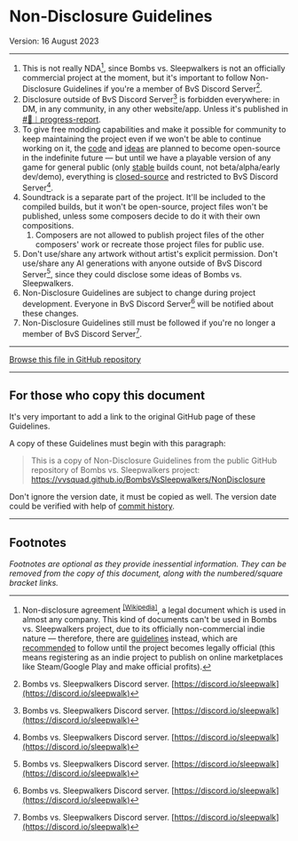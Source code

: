 # Non-Disclosure Guidelines

Version: 16 August 2023

----

1. This is not really NDA[^1], since Bombs vs. Sleepwalkers is not an officially commercial project at the moment, but it's important to follow Non-Disclosure Guidelines if you're a member of BvS Discord Server[^2].
2. Disclosure outside of BvS Discord Server[^2] is forbidden everywhere: in DM, in any community, in any other website/app. Unless it's published in [#📢︱progress-report](https://discord.com/channels/1040941619488239638/1140272532071661638).
3. To give free modding capabilities and make it possible for community to keep maintaining the project even if we won't be able to continue working on it, the <u>code</u> and <u>ideas</u> are planned to become open-source in the indefinite future — but until we have a playable version of any game for general public (only <u>stable</u> builds count, not beta/alpha/early dev/demo), everything is <u>closed-source</u> and restricted to BvS Discord Server[^2].
4. Soundtrack is a separate part of the project. It'll be included to the compiled builds, but it won't be open-source, project files won't be published, unless some composers decide to do it with their own compositions.
    1. Composers are not allowed to publish project files of the other composers' work or recreate those project files for public use.
5. Don't use/share any artwork without artist's explicit permission. Don't use/share any AI generations with anyone outside of BvS Discord Server[^2], since they could disclose some ideas of Bombs vs. Sleepwalkers.
6. Non-Disclosure Guidelines are subject to change during project development. Everyone in BvS Discord Server[^2] will be notified about these changes.
7. Non-Disclosure Guidelines still must be followed if you're no longer a member of BvS Discord Server[^2].

----

[Browse this file in GitHub repository](https://github.com/vvsquad/BombsVsSleepwalkers/blob/main/docs/NonDisclosure.md)

----

## For those who copy this document

It's very important to add a link to the original GitHub page of these Guidelines.

A copy of these Guidelines must begin with this paragraph:

> This is a copy of Non-Disclosure Guidelines from the public GitHub repository of Bombs vs. Sleepwalkers project: https://vvsquad.github.io/BombsVsSleepwalkers/NonDisclosure

Don't ignore the version date, it must be copied as well. The version date could be verified with help of [commit history](https://github.com/vvsquad/BombsVsSleepwalkers/commits/main/docs/NonDisclosure.md).

----

## Footnotes

_Footnotes are optional as they provide inessential information. They can be removed from the copy of this document, along with the numbered/square bracket links._

[^1]: Non-disclosure agreement <sup>[[Wikipedia]](https://en.wikipedia.org/wiki/Non-disclosure_agreement)</sup>, a legal document which is used in almost any company. This kind of documents can't be used in Bombs vs. Sleepwalkers project, due to its officially non-commercial indie nature — therefore, there are <u>guidelines</u> instead, which are <u>recommended</u> to follow until the project becomes legally official (this means registering as an indie project to publish on online marketplaces like Steam/Google Play and make official profits).
[^2]: Bombs vs. Sleepwalkers Discord server. [https://discord.io/sleepwalk](https://discord.io/sleepwalk)
